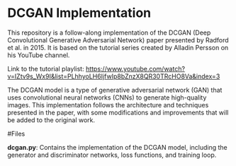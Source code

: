 # DCGAN Implementation

This repository is a follow-along implementation of the DCGAN (Deep Convolutional Generative Adversarial Network) paper presented by Radford et al. in 2015. It is based on the tutorial series created by Alladin Persson on his YouTube channel.

Link to the tutorial playlist: https://www.youtube.com/watch?v=IZtv9s_Wx9I&list=PLhhyoLH6IjfwIp8bZnzX8QR30TRcHO8Va&index=3

The DCGAN model is a type of generative adversarial network (GAN) that uses convolutional neural networks (CNNs) to generate high-quality images. This implementation follows the architecture and techniques presented in the paper, with some modifications and improvements that will be added to the original work.

#Files

**dcgan.py**: Contains the implementation of the DCGAN model, including the generator and discriminator networks, loss functions, and training loop.

